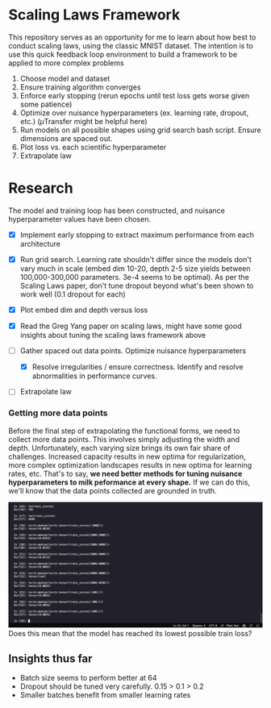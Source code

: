 # Scaling Laws Framework

This repository serves as an opportunity for me to learn about how best to conduct scaling laws, using the classic MNIST dataset. The intention is to use this quick feedback loop environment to build a framework to be applied to more complex problems

1. Choose model and dataset
2. Ensure training algorithm converges
3. Enforce early stopping (rerun epochs until test loss gets worse given some patience)
4. Optimize over nuisance hyperparameters (ex. learning rate, dropout, etc.) ($\mu$Transfer might be helpful here)
5. Run models on all possible shapes using grid search bash script. Ensure dimensions are spaced out.
6. Plot loss vs. each scientific hyperparameter
7. Extrapolate law


# Research
The model and training loop has been constructed, and nuisance hyperparameter values have been chosen.
- [x] Implement early stopping to extract maximum performance from each architecture
- [x] Run grid search. Learning rate shouldn't differ since the models don't vary much in scale (embed dim 10-20, depth 2-5 size yields between 100,000-300,000 parameters. 3e-4 seems to be optimal). As per the Scaling Laws paper, don't tune dropout beyond what's been shown to work well (0.1 dropout for each)
- [x] Plot embed dim and depth versus loss
- [x] Read the Greg Yang paper on scaling laws, might have some good insights about tuning the scaling laws framework above
- [ ] Gather spaced out data points. Optimize nuisance hyperparameters
  - [x] Resolve irregularities / ensure correctness. Identify and resolve abnormalities in performance curves.
- [ ] Extrapolate law


### Getting more data points

Before the final step of extrapolating the functional forms, we need to collect more data points. This involves simply adjusting the width and depth. Unfortunately, each varying size brings its own fair share of challenges. Increased capacity results in new optima for regularization, more complex optimization landscapes results in new optima for learning rates, etc. That's to say, **we need better methods for tuning nuisance hyperparameters to milk peformance at every shape.** If we can do this, we'll know that the data points collected are grounded in truth.

![Namespace(batch_size=64, lr=0.0003, hidden_dim=40, depth=5, dropout1=0.1, dropout2=0.1)](bsz64h40d5.png)
Does this mean that the model has reached its lowest possible train loss?

## Insights thus far
- Batch size seems to perform better at 64
- Dropout should be tuned very carefully. 0.15 > 0.1 > 0.2
- Smaller batches benefit from smaller learning rates